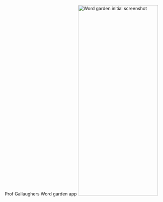 Prof Gallaughers Word garden app
<img width="254" height="605" alt="Word garden initial screenshot" src="https://github.com/user-attachments/assets/6c7f92d6-4780-4037-aa77-089eb31fbbfe" />
